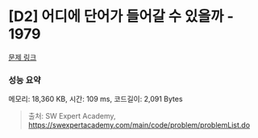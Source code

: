 # [D2] 어디에 단어가 들어갈 수 있을까 - 1979 

[문제 링크](https://swexpertacademy.com/main/code/problem/problemDetail.do?contestProbId=AV5PuPq6AaQDFAUq) 

### 성능 요약

메모리: 18,360 KB, 시간: 109 ms, 코드길이: 2,091 Bytes



> 출처: SW Expert Academy, https://swexpertacademy.com/main/code/problem/problemList.do